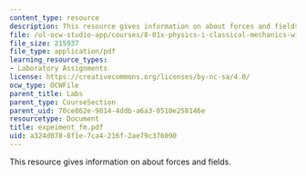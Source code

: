 ```yaml
---
content_type: resource
description: This resource gives information on about forces and fields.
file: /ol-ocw-studio-app/courses/8-01x-physics-i-classical-mechanics-with-an-experimental-focus-fall-2002/a324d0788f1e7ca4216f2ae79c376090_expeiment_fm.pdf
file_size: 215937
file_type: application/pdf
learning_resource_types:
- Laboratory Assignments
license: https://creativecommons.org/licenses/by-nc-sa/4.0/
ocw_type: OCWFile
parent_title: Labs
parent_type: CourseSection
parent_uid: 70ce862e-9814-4ddb-a6a3-0510e258146e
resourcetype: Document
title: expeiment_fm.pdf
uid: a324d078-8f1e-7ca4-216f-2ae79c376090
---
```

This resource gives information on about forces and fields.